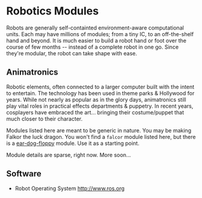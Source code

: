 Robotics Modules
================
Robots are generally self-containted environment-aware computational units.
Each may have millions of modules; from a tiny IC, to an off-the-shelf hand
and beyond. It is much easier to build a robot hand or foot over the course of
few months -- instead of a complete robot in one go. Since they're modular,
the robot can take shape with ease.

Animatronics
------------
Robotic elements, often connected to a larger computer built with the intent to
entertain. The technology has been used in theme parks & Hollywood for years.
While not nearly as popular as in the glory days, animatronics still play vital
roles in practical effects departments & puppetry. In recent years, cosplayers
have embraced the art... bringing their costume/puppet that much closer to
their character.

Modules listed here are meant to be generic in nature. You may be making
Falkor the luck dragon. You won't find a `falcor` module listed here, but there
is a [ear-dog-floppy](ear-dog-floppy/ear-dog-floppy.yaml) module. Use it as a
starting point.

Module details are sparse, right now. More soon...

Software
--------
- Robot Operating System
  http://www.ros.org

